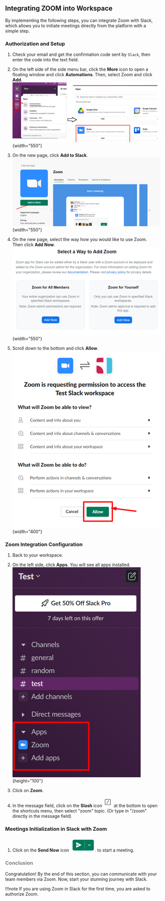 <br>

## Integrating ZOOM into Workspace

By implementing the following steps, you can integrate Zoom with Slack, which allows you to initiate meetings directly from the platform with a simple step.

### Authorization and Setup

1. Check your email and get the confirmation code sent by `Slack`, then enter the code into the text field.

2. On the left side of the side menu bar, click the **More** icon to open a floating window and click **Automations**. Then, select Zoom and click **Add**.  
    ![find zoom](.\images\find_zoom.png){width="550"}

3. On the new page, click **Add to Slack**.  
    ![add to slack](.\images\add_to_slack.png){width="550"}

4. On the new page, select the way how you would like to use Zoom.  
Then click **Add Now**.  
    ![add to slack](.\images\zoom_ways.png){width="550"}

5. Scroll down to the bottom and click **Allow**.  
    ![allow add](.\images\apply_allow.png){width="400"}

### Zoom Integration Configuration

1. Back to your workspace.

2. On the left side, click **Apps**. You will see all apps installed.  
    ![apps](.\images\apps_installed.png){height="100"}

3. Click on **Zoom**.

4. In the message field, click on the **Slash** icon ![slash_icon](.\images\slash_icon.png) at the bottom to open the shortcuts menu, then select "zoom" topic. (Or type in "/zoom" directly in the message field)

### Meetings Initialization in Slack with Zoom

1. Click on the **Send Now** icon ![send_icon](.\images\send_icon.png) to start a meeting.  

### <span style="color:grey"> Conclusion </span>  

Congratulation! By the end of this section, you can communicate with your team members via Zoom. Now, start your stunning journey with Slack.

!!!note
    If you are using Zoom in Slack for the first time, you are asked to authorize Zoom.

